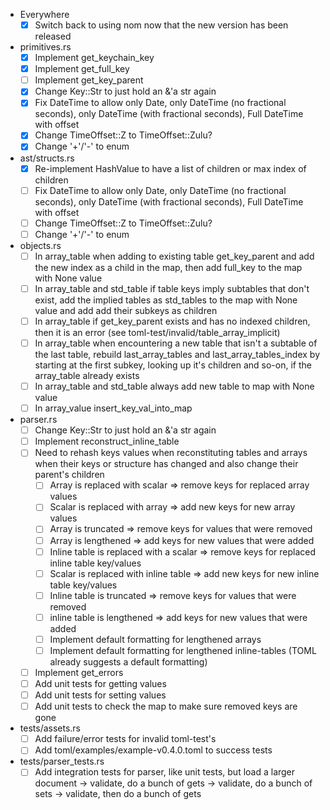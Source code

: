 * Everywhere
	- [x] Switch back to using nom now that the new version has been released

* primitives.rs
	- [x] Implement get_keychain_key
	- [x] Implement get_full_key
	- [ ] Implement get_key_parent
	- [x] Change Key::Str to just hold an &'a str again
	- [x] Fix DateTime to allow only Date, only DateTime (no fractional seconds), only DateTime (with fractional seconds), Full DateTime with offset
	- [x] Change TimeOffset::Z to TimeOffset::Zulu?
	- [x] Change '+'/'-' to enum

* ast/structs.rs
	- [x] Re-implement HashValue to have a list of children or max index of children
	- [ ] Fix DateTime to allow only Date, only DateTime (no fractional seconds), only DateTime (with fractional seconds), Full DateTime with offset
	- [ ] Change TimeOffset::Z to TimeOffset::Zulu?
	- [ ] Change '+'/'-' to enum

* objects.rs
	- [ ] In array_table when adding to existing table get_key_parent and add the new index as a child in the map, then add full_key to the map with None value
	- [ ] In array_table and std_table if table keys imply subtables that don't exist, add the implied tables as std_tables to the map with None value and add add their subkeys as children
	- [ ] In array_table if get_key_parent exists and has no indexed children, then it is an error (see toml-test/invalid/table_array_implicit)
	- [ ] In array_table when encountering a new table that isn't a subtable of the last table, rebuild last_array_tables and last_array_tables_index by starting at the first subkey, looking up it's children and so-on, if the array_table already exists
	- [ ] In array_table and std_table always add new table to map with None value
	- [ ] In array_value insert_key_val_into_map

* parser.rs
	- [ ] Change Key::Str to just hold an &'a str again
	- [ ] Implement reconstruct_inline_table
	- [ ] Need to rehash keys values when reconstituting tables and arrays when their keys or structure has changed and also change their parent's children
		- [ ] Array is replaced with scalar => remove keys for replaced array values
		- [ ] Scalar is replaced with array => add new keys for new array values
		- [ ] Array is truncated => remove keys for values that were removed
		- [ ] Array is lengthened => add keys for new values that were added
		- [ ] Inline table is replaced with a scalar => remove keys for replaced inline table key/values
		- [ ] Scalar is replaced with inline table => add new keys for new inline table key/values
		- [ ] Inline table is truncated => remove keys for values that were removed
		- [ ] inline table is lengthened => add keys for new values that were added
		- [ ] Implement default formatting for lengthened arrays
		- [ ] Implement default formatting for lengthened inline-tables (TOML already suggests a default formatting)
	- [ ] Implement get_errors
	- [ ] Add unit tests for getting values
	- [ ] Add unit tests for setting values
	- [ ] Add unit tests to check the map to make sure removed keys are gone

* tests/assets.rs
	- [ ] Add failure/error tests for invalid toml-test's
	- [ ] Add toml/examples/example-v0.4.0.toml to success tests

* tests/parser_tests.rs
	- [ ] Add integration tests for parser, like unit tests, but load a larger document -> validate, do a bunch of gets -> validate, do a bunch of sets -> validate, then do a bunch of gets
